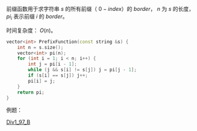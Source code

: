 前缀函数用于求字符串 $s$ 的所有前缀（ $0-index$）的 $border$， $n$ 为 $s$ 的长度， $pi_i$ 表示前缀 $i$ 的 $border$。

时间复杂度： $O(n)$。

```C++
vector<int> PrefixFunction(const string &s) {
    int n = s.size();
    vector<int> pi(n);
    for (int i = 1; i < n; i++) {
        int j = pi[i - 1];
        while (j && s[i] != s[j]) j = pi[j - 1];
        if (s[i] == s[j]) j++;
        pi[i] = j;
    }   
    return pi;
}
```

例题：

[Div1_97_B](https://codeforces.com/contest/126/problem/B)
